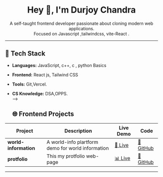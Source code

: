 <h1 align="center">Hey 👋, I'm Durjoy Chandra </h1>

<p align="center">
  A self-taught frontend developer passionate about cloning modern web applications.<br/>
  Focused on Javascript ,tailwindcss,  vite-React .
</p>

---
## 🔧 Tech Stack
- **Languages:** JavaScript, c++, c , python Basics
- **Frontend:** React js, Tailwind CSS  
- **Tools:** Git,Vercel. 
- **CS Knowledge:** DSA,OPPS.  
-->

  ## 🌐 Frontend Projects

| Project | Description | Live Demo | Code |
|--------|-------------|-----------|------|
| **world-information** | A world-info plartform demo for world information | [🌱 Live]([https://farmhub-seven.vercel.app](https://world-information-seven.vercel.app/)) | [🔗 GitHub](https://github.com/durjoyweb/World-information.git) |
| **protfolio** | This my protfolio web-page | [📊 Live](https://protfolio-durjoywebs-projects.vercel.app/) | [🔗 GitHub](https://github.com/durjoyweb/profile-durjoy.git) |


---

